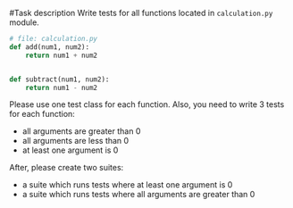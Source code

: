 #Task description
Write tests for all functions located in ```calculation.py``` module.

```python
# file: calculation.py
def add(num1, num2):
    return num1 + num2


def subtract(num1, num2):
    return num1 - num2
```
Please use one test class for each function. Also, you need to write 3 tests for each function:
- all arguments are greater than 0
- all arguments are less than 0
- at least one argument is 0

After, please create two suites:
- a suite which runs tests where at least one argument is 0
- a suite which runs tests where all arguments are greater than 0
